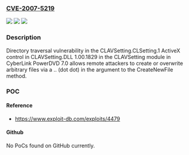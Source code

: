 ### [CVE-2007-5219](https://cve.mitre.org/cgi-bin/cvename.cgi?name=CVE-2007-5219)
![](https://img.shields.io/static/v1?label=Product&message=n%2Fa&color=blue)
![](https://img.shields.io/static/v1?label=Version&message=n%2Fa&color=blue)
![](https://img.shields.io/static/v1?label=Vulnerability&message=n%2Fa&color=brighgreen)

### Description

Directory traversal vulnerability in the CLAVSetting.CLSetting.1 ActiveX control in CLAVSetting.DLL 1.00.1829 in the CLAVSetting module in CyberLink PowerDVD 7.0 allows remote attackers to create or overwrite arbitrary files via a .. (dot dot) in the argument to the CreateNewFile method.

### POC

#### Reference
- https://www.exploit-db.com/exploits/4479

#### Github
No PoCs found on GitHub currently.

